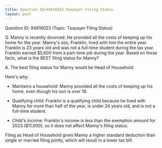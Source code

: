 ```yaml
---
title: Question ID=94816023 Taxpayer Filing Status
layout: post
---
```


Question ID: 94816023 (Topic: Taxpayer Filing Status)

Q. Manny is recently divorced. He provided all the costs of keeping up his home for the year. Manny's son, Franklin, lived with him the entire year. Franklin is 23 years old and was not a full-time student during the tax year. Franklin earned $5,600 from a part-time job during the year. Based on these facts, what is the BEST filing status for Manny?

A. The best filing status for Manny would be Head of Household.

Here's why:

- Maintains a household: Manny provided all the costs of keeping up his home, even though his son is over 18.

- Qualifying child: Franklin is a qualifying child because he lived with Manny for more than half of the year, is under 24 years old, and is not a full-time student.

- Child's income: Franklin's income is less than the exemption amount for 2023 ($11,000), so it does not affect Manny's filing status.

Filing as Head of Household gives Manny a higher standard deduction than single or married filing jointly, which will result in a lower tax bill.


